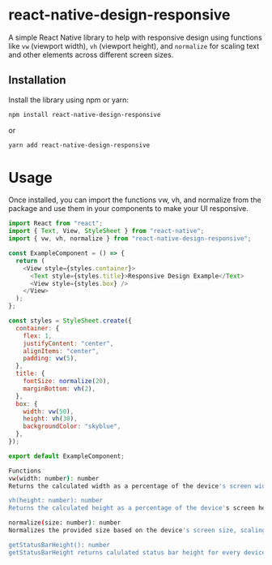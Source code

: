 # react-native-design-responsive

A simple React Native library to help with responsive design using functions like `vw` (viewport width), `vh` (viewport height), and `normalize` for scaling text and other elements across different screen sizes.

## Installation

Install the library using npm or yarn:

```bash
npm install react-native-design-responsive

```

or

```bash
yarn add react-native-design-responsive
```

# Usage

Once installed, you can import the functions vw, vh, and normalize from the package and use them in your components to make your UI responsive.

```javascript
import React from "react";
import { Text, View, StyleSheet } from "react-native";
import { vw, vh, normalize } from "react-native-design-responsive";

const ExampleComponent = () => {
  return (
    <View style={styles.container}>
      <Text style={styles.title}>Responsive Design Example</Text>
      <View style={styles.box} />
    </View>
  );
};

const styles = StyleSheet.create({
  container: {
    flex: 1,
    justifyContent: "center",
    alignItems: "center",
    padding: vw(5),
  },
  title: {
    fontSize: normalize(20),
    marginBottom: vh(2),
  },
  box: {
    width: vw(50),
    height: vh(30),
    backgroundColor: "skyblue",
  },
});

export default ExampleComponent;
```

```bash
Functions
vw(width: number): number
Returns the calculated width as a percentage of the device's screen width, similar to the CSS vw unit.

vh(height: number): number
Returns the calculated height as a percentage of the device's screen height, similar to the CSS vh unit.

normalize(size: number): number
Normalizes the provided size based on the device's screen size, scaling the size proportionally for both mobile and tablet devices.

getStatusBarHeight(): number
getStatusBarHeight returns calulated status bar height for every device

```
